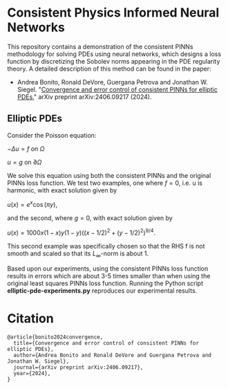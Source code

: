 # Consistent Physics Informed Neural Networks

This repository contains a demonstration of the consistent PINNs methodology for solving PDEs using neural networks, which designs a loss function by discretizing the Sobolev norms appearing in the PDE regularity theory. A detailed description of this method can be found in the paper:

- Andrea Bonito, Ronald DeVore, Guergana Petrova and Jonathan W. Siegel. "[Convergence and error control of consistent PINNs for elliptic PDEs.](https://arxiv.org/abs/2406.09217)" arXiv preprint arXiv:2406.09217 (2024).

## Elliptic PDEs

Consider the Poisson equation:

$-\Delta u = f$ on $\Omega$

$u = g$ on $\partial \Omega$

We solve this equation using both the consistent PINNs and the original PINNs loss function. We test two examples, one where $f = 0$, i.e. u is harmonic, with exact solution given by

$u(x) = e^x\cos(\pi y),$

and the second, where $g = 0$, with exact solution given by

$u(x) = 1000x(1-x)y(1-y)((x - 1/2)^2 + (y - 1/2)^2)^{9/4}.$

This second example was specifically chosen so that the RHS f is not smooth and scaled so that its $L_\infty$-norm is about $1$. 

Based upon our experiments, using the consistent PINNs loss function results in errors which are about 3-5 times smaller than when using the original least squares PINNs loss function. Running the Python script **elliptic-pde-experiments.py** reproduces our experimental results.

# Citation

    @article{bonito2024convergence,
      title={Convergence and error control of consistent PINNs for elliptic PDEs}, 
      author={Andrea Bonito and Ronald DeVore and Guergana Petrova and Jonathan W. Siegel},
      journal={arXiv preprint arXiv:2406.09217},
      year={2024},
    }
